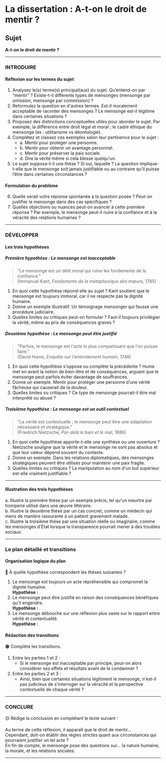 # La dissertation : A-t-on le droit de mentir ?

## Sujet
**A-t-on le droit de mentir ?**

---

### INTRODUIRE

#### Réflexion sur les termes du sujet

1. Analysez le(s) terme(s) principal(aux) du sujet. Qu’entend-on par “mentir” ? Existe-t-il différents types de mensonges (mensonge par omission, mensonge par commission) ?
2. Reformulez la question en d'autres termes. Est-il moralement acceptable de raconter des mensonges ? Le mensonge est-il légitime dans certaines situations ?
3. Proposez des distinctions conceptuelles utiles pour aborder le sujet. Par exemple, la différence entre droit légal et moral ; le cadre éthique du mensonge (ex : utilitarisme vs déontologie).
4. Complétez et classez ces exemples selon leur pertinence pour le sujet :
   - a. Mentir pour protéger une personne.  
   - b. Mentir pour obtenir un avantage personnel.  
   - c. Mentir pour préserver la paix sociale.  
   - d. Dire la vérité même si cela blesse quelqu'un.  
5. Le sujet suppose-t-il une thèse ? Si oui, laquelle ? La question implique-t-elle que le mensonge soit jamais justifiable ou au contraire qu’il puisse l’être dans certaines circonstances ?

#### Formulation du problème

6. Quelle serait votre réponse spontanée à la question posée ? Peut-on justifier le mensonge dans des cas spécifiques ?
7. Quelles objections ou nuances peut-on avancer à cette première réponse ? Par exemple, le mensonge peut-il nuire à la confiance et à la véracité des relations humaines ?

---

### DÉVELOPPER

#### Les trois hypothèses

##### Première hypothèse : Le mensonge est inacceptable

> "Le mensonge est un délit moral qui ruine les fondements de la confiance."  
> (Immanuel Kant, *Fondements de la métaphysique des mœurs*, 1785)

1. En quoi cette hypothèse répond-elle au sujet ? Kant soutient que le mensonge est toujours immoral, car il ne respecte pas la dignité humaine.
2. Donne un exemple illustratif. Un témoignage mensonger qui fausse une procédure judiciaire.
3. Quelles limites ou critiques peut-on formuler ? Faut-il toujours privilégier la vérité, même au prix de conséquences graves ?

##### Deuxième hypothèse : Le mensonge peut être justifié

> "Parfois, le mensonge est l'acte le plus compatissant que l'on puisse faire."  
> (David Hume, *Enquête sur l'entendement humain*, 1748)

1. En quoi cette hypothèse s'oppose ou complète la précédente ? Hume met en avant la notion de bien-être et de conséquences, arguant que le mensonge peut parfois éviter davantage de souffrances.
2. Donne un exemple. Mentir pour protéger une personne d’une vérité fâcheuse qui causerait de la douleur.
3. Quelles limites ou critiques ? Ce type de mensonge pourrait-il être mal interprété ou abusé ?

##### Troisième hypothèse : Le mensonge est un outil contextuel

> "La vérité est contextuelle ; le mensonge peut être une adaptation nécessaire et stratégique."  
> (Friedrich Nietzsche, *Par-delà le bien et le mal*, 1886)

1. En quoi cette hypothèse apporte-t-elle une synthèse ou une ouverture ? Nietzsche souligne que la vérité et le mensonge ne sont pas absolus et que leur valeur dépend souvent du contexte.
2. Donne un exemple. Dans les relations diplomatiques, des mensonges stratégiques peuvent être utilisés pour maintenir une paix fragile.
3. Quelles limites ou critiques ? La manipulation au nom d'un but supérieur est-elle vraiment justifiable ?

---

#### Illustration des trois hypothèses

a. Illustre la première thèse par un exemple précis, tel qu'un meurtre par tromperie utilisé dans une œuvre littéraire.  
b. Illustre la deuxième thèse par un cas concret, comme un médecin qui mens de manière rassurante à un patient gravement malade.  
c. Illustre la troisième thèse par une situation réelle ou imaginaire, comme les mensonges d'État lorsque la transparence pourrait mener à des troubles sociaux.

---

### Le plan détaillé et transitions

#### Organisation logique du plan

🔴 À quelle hypothèse correspondent les thèses suivantes ?

1. Le mensonge est toujours un acte répréhensible qui compromet la dignité humaine.  
   **Hypothèse :**  
2. Le mensonge peut être justifié en raison des conséquences bénéfiques qu'il engendre.  
   **Hypothèse :**  
3. Le mensonge débouche sur une réflexion plus vaste sur le rapport entre vérité et contextualité.  
   **Hypothèse :**  

#### Rédaction des transitions

🟠 Complète les transitions.

1. Entre les parties 1 et 2 :  
   - Si le mensonge est inacceptable par principe, peut-on alors considérer ses effets et résultats avant de le condamner ?
2. Entre les parties 2 et 3 :  
   - Ainsi, bien que certaines situations légitiment le mensonge, n'est-il pas judicieux de s'interroger sur la véracité et la perspective contextuelle de chaque vérité ?

---

### CONCLURE

🟡 Rédige la conclusion en complétant le texte suivant :

Au terme de cette réflexion, il apparaît que le droit de mentir…  
Cependant, doit-on établir des règles strictes quant aux circonstances qui pourraient justifier un tel acte ?  
En fin de compte, le mensonge pose des questions sur… la nature humaine, la morale, et les relations sociales.

---